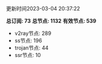 更新时间2023-03-04 20:37:22

**总订阅: 73**
**总节点: 1132**
**有效节点: 539**
- v2ray节点: 289
- ss节点: 196
- trojan节点: 44
- ssr节点: 10
